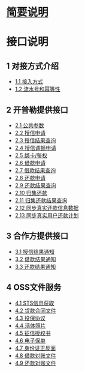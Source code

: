 
# [简要说明](notice.md)

# 接口说明 

## 1 对接方式介绍
* [1.1 接入方式](base/opengw_1.1.md)
* [1.2 流水号和幂等性](base/1.2.md)

## 2 开普勒提供接口
* [2.1 公共参数](interface/common_2.1.md)
* [2.2 授信申请](interface/creditApply_2.2.md)
* [2.3 授信结果查询](interface/creditResultQuery_2.3.md)
* [2.4 授信调额申请](interface/creditAmountAdjust_2.4.md)
* [2.5 绑卡/鉴权](interface/bindCard_2.5.md)
* [2.6 借款申请](interface/loanApply_2.6.md)
* [2.7 借款结果查询](interface/loanResultQuery_2.7.md)
* [2.8 还款申请](interface/repayApply_2.8.md)
* [2.9 还款结果查询](interface/repayResultQuery_2.9.md)
* [2.10 归集还款](interface/batchRepay_2.10.md)
* [2.11 归集还款结果查询](interface/batchRepayResultQuery_2.11.md)
* [2.12 同步真实还款信息数据](interface/syncRealRepayInfo_2.12.md)
* [2.13 同步真实用户还款计划](interface/syncRealRepayPlan_2.13.md)

## 3 合作方提供接口
* [3.1 授信结果通知](partner/creditResultNotify_3.1.md)
* [3.2 借款结果通知](partner/loanResultNotify_3.2.md)
* [3.3 还款结果通知](partner/repayResultNotify_3.3.md)

## 4 OSS文件服务
* [4.1 STS信息获取](file/loanContract_4.2.md)
* [4.2 贷款合同文件]()
* [4.3 投保协议]()
* [4.4 活体照片]()
* [4.5 征信授权书]()
* [4.6 电子保单]()
* [4.7 身份证正反面]()
* [4.8 借款对账文件]()
* [4.9 还款对账文件]()
